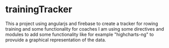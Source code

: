 # trainingTracker
This a project using angularjs and firebase to create a tracker for rowing training and some functionality for coaches
I am using some directives and modules to add some functionality like for example "highcharts-ng" to provuide a graphical representation of the data.
